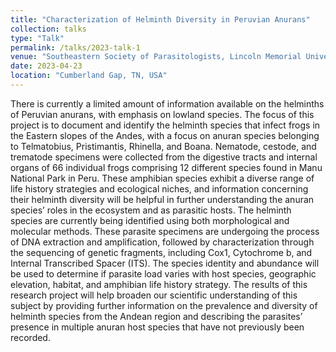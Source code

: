```yaml
---
title: "Characterization of Helminth Diversity in Peruvian Anurans"
collection: talks
type: "Talk"
permalink: /talks/2023-talk-1
venue: "Southeastern Society of Parasitologists, Lincoln Memorial University"
date: 2023-04-23
location: "Cumberland Gap, TN, USA"
---
```


There is currently a limited amount of information available on the helminths of Peruvian
anurans, with emphasis on lowland species. The focus of this project is to document and
identify the helminth species that infect frogs in the Eastern slopes of the Andes, with a
focus on anuran species belonging to Telmatobius, Pristimantis, Rhinella, and Boana.
Nematode, cestode, and trematode specimens were collected from the digestive tracts
and internal organs of 66 individual frogs comprising 12 different species found in Manu
National Park in Peru. These amphibian species exhibit a diverse range of life history
strategies and ecological niches, and information concerning their helminth diversity will
be helpful in further understanding the anuran species’ roles in the ecosystem and as
parasitic hosts. The helminth species are currently being identified using both
morphological and molecular methods. These parasite specimens are undergoing the
process of DNA extraction and amplification, followed by characterization through the
sequencing of genetic fragments, including Cox1, Cytochrome b, and Internal
Transcribed Spacer (ITS). The species identity and abundance will be used to determine
if parasite load varies with host species, geographic elevation, habitat, and amphibian
life history strategy. The results of this research project will help broaden our scientific
understanding of this subject by providing further information on the prevalence and
diversity of helminth species from the Andean region and describing the parasites’
presence in multiple anuran host species that have not previously been recorded. 

